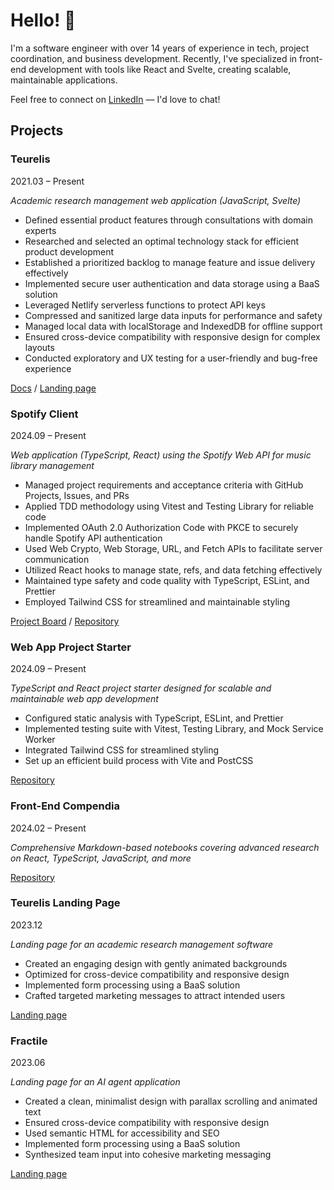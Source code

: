 # Hello! 👋

I'm a software engineer with over 14 years of experience in tech, project coordination, and business development. Recently, I've specialized in front-end development with tools like React and Svelte, creating scalable, maintainable applications.

Feel free to connect on [LinkedIn](https://www.linkedin.com/in/m-kupiec/) — I'd love to chat!

## Projects

### Teurelis

2021.03 – Present

_Academic research management web application (JavaScript, Svelte)_

- Defined essential product features through consultations with domain experts
- Researched and selected an optimal technology stack for efficient product development
- Established a prioritized backlog to manage feature and issue delivery effectively
- Implemented secure user authentication and data storage using a BaaS solution
- Leveraged Netlify serverless functions to protect API keys
- Compressed and sanitized large data inputs for performance and safety
- Managed local data with localStorage and IndexedDB for offline support
- Ensured cross-device compatibility with responsive design for complex layouts
- Conducted exploratory and UX testing for a user-friendly and bug-free experience

[Docs](./projects/teurelis/README.md) / [Landing page](https://teurelis.com)

### Spotify Client

2024.09 – Present

_Web application (TypeScript, React) using the Spotify Web API for music library management_

- Managed project requirements and acceptance criteria with GitHub Projects, Issues, and PRs
- Applied TDD methodology using Vitest and Testing Library for reliable code
- Implemented OAuth 2.0 Authorization Code with PKCE to securely handle Spotify API authentication
- Used Web Crypto, Web Storage, URL, and Fetch APIs to facilitate server communication
- Utilized React hooks to manage state, refs, and data fetching effectively
- Maintained type safety and code quality with TypeScript, ESLint, and Prettier
- Employed Tailwind CSS for streamlined and maintainable styling

[Project Board](https://github.com/users/m-kupiec/projects/3) / [Repository](https://github.com/m-kupiec/music-app)

### Web App Project Starter

2024.09 – Present

_TypeScript and React project starter designed for scalable and maintainable web app development_

- Configured static analysis with TypeScript, ESLint, and Prettier
- Implemented testing suite with Vitest, Testing Library, and Mock Service Worker
- Integrated Tailwind CSS for streamlined styling
- Set up an efficient build process with Vite and PostCSS

[Repository](https://github.com/m-kupiec/starter-react-ts-tailwind)

### Front-End Compendia

2024.02 – Present

_Comprehensive Markdown-based notebooks covering advanced research on React, TypeScript, JavaScript, and more_

[Repository](https://github.com/m-kupiec/compendia)

### Teurelis Landing Page

2023.12

_Landing page for an academic research management software_

- Created an engaging design with gently animated backgrounds
- Optimized for cross-device compatibility and responsive design
- Implemented form processing using a BaaS solution
- Crafted targeted marketing messages to attract intended users

[Landing page](https://teurelis.com)

### Fractile

2023.06

_Landing page for an AI agent application_

- Created a clean, minimalist design with parallax scrolling and animated text
- Ensured cross-device compatibility with responsive design
- Used semantic HTML for accessibility and SEO
- Implemented form processing using a BaaS solution
- Synthesized team input into cohesive marketing messaging

[Landing page](https://fractile.io)
